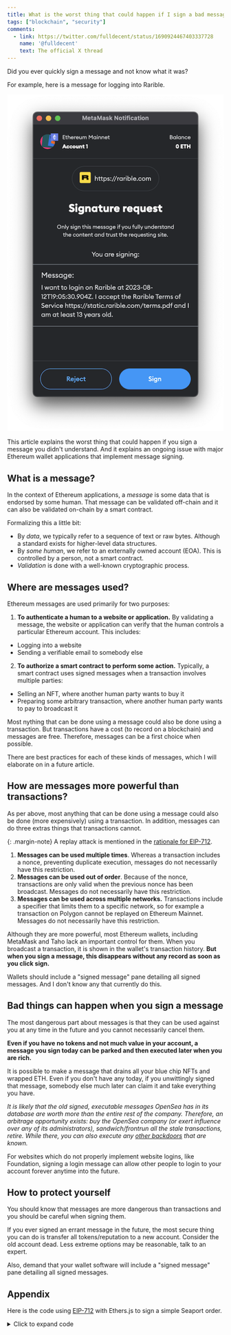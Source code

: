 ```yaml
---
title: What is the worst thing that could happen if I sign a bad message?
tags: ["blockchain", "security"]
comments:
  - link: https://twitter.com/fulldecent/status/1690924467403337728
    name: '@fulldecent'
    text: The official X thread
---
```


Did you ever quickly sign a message and not know what it was?

For example, here is a message for logging into Rarible.

![Message signature request for logging into Rarible](/assets/images/2023-08-13-what-if-i-sign-a-bad-message.png)

This article explains the worst thing that could happen if you sign a message you didn't understand. And it explains an ongoing issue with major Ethereum wallet applications that implement message signing.

## What is a message?

In the context of Ethereum applications, a <dfn>message</dfn> is some data that is endorsed by some human. That message can be validated off-chain and it can also be validated on-chain by a smart contract.

Formalizing this a little bit: 

* By *data*, we typically refer to a sequence of text or raw bytes. Although a standard exists for higher-level data structures.
* By *some human*, we refer to an externally owned account (EOA). This is controlled by a person, not a smart contract.
* *Validation* is done with a well-known cryptographic process.

## Where are messages used?

Ethereum messages are used primarily for two purposes:

1. **To authenticate a human to a website or application.** By validating a message, the website or application can verify that the human controls a particular Ethereum account. This includes:
  * Logging into a website
  * Sending a verifiable email to somebody else
2. **To authorize a smart contract to perform some action.** Typically, a smart contract uses signed messages when a transaction involves multiple parties:
  * Selling an NFT, where another human party wants to buy it
  * Preparing some arbitrary transaction, where another human party wants to pay to broadcast it

Most nything that can be done using a message could also be done using a transaction. But transactions have a cost (to record on a blockchain) and messages are free. Therefore, messages can be a first choice when possible.

There are best practices for each of these kinds of messages, which I will elaborate on in a future article.

## How are messages more powerful than transactions?

As per above, most anything that can be done using a message could also be done (more expensively) using a transaction. In addition, messages can do three extras things that transactions cannot.

{: .margin-note}
A replay attack is mentioned in the [rationale for EIP-712](https://eips.ethereum.org/EIPS/eip-712).

1. **Messages can be used multiple times**. Whereas a transaction includes a nonce, preventing duplicate execution, messages do not necessarily have this restriction.
2. **Messages can be used out of order**. Because of the nonce, transactions are only valid when the previous nonce has been broadcast. Messages do not necessarily have this restriction.
3. **Messages can be used across multiple networks.** Transactions include a specifier that limits them to a specific network, so for example a transaction on Polygon cannot be replayed on Ethereum Mainnet. Messages do not necessarily have this restriction.

Although they are more powerful, most Ethereum wallets, including MetaMask and Taho lack an important control for them. When you broadcast a transaction, it is shown in the wallet's transaction history. **But when you sign a message, this disappears without any record as soon as you click sign.**

Wallets should include a "signed message" pane detailing all signed messages. And I don't know any that currently do this.

## Bad things can happen when you sign a message

The most dangerous part about messages is that they can be used against you at any time in the future and you cannot necessarily cancel them.

**Even if you have no tokens and not much value in your account, a message you sign today can be parked and then executed later when you are rich.**

It is possible to make a message that drains all your blue chip NFTs and wrapped ETH. Even if you don't have any today, if you unwittingly signed that message, somebody else much later can claim it and take everything you have.

*It is likely that the old signed, executable messages OpenSea has in its database are worth more than the entire rest of the company. Therefore, an arbitrage opportunity exists: buy the OpenSea company (or exert influence over any of its administrators), sandwich/frontrun all the stale transactions, retire. While there, you can also execute any [other backdoors](/2022/11/04/Does-OpenSea-Shared-Storefront-have-a-backdoor.html) that are known.*

For websites which do not properly implement website logins, like Foundation, signing a login message can allow other people to login to your account forever anytime into the future.

## How to protect yourself

You should know that messages are more dangerous than transactions and you should be careful when signing them.

If you ever signed an errant message in the future, the most secure thing you can do is transfer all tokens/reputation to a new account. Consider the old account dead. Less extreme options may be reasonable, talk to an expert.

Also, demand that your wallet software will include a "signed message" pane detailing all signed messages.

## Appendix

Here is the code using [EIP-712](https://eips.ethereum.org/EIPS/eip-712) with Ethers.js to sign a simple Seaport order.

<details>
<summary>Click to expand code</summary>

```javascript
import { ethers } from "https://cdnjs.cloudflare.com/ajax/libs/ethers/6.7.0/ethers.min.js";
await ethereum.request({ method: "eth_requestAccounts" });
const provider = new ethers.BrowserProvider(window.ethereum);
const signer = await provider.getSigner();
const message = "Hello, MetaMask!";

// Constants https://github.com/ProjectOpenSea/seaport-js/blob/v2.0.6/src/constants.ts
const itemType = {
  NATIVE: 0,
  ERC20: 1,
  ERC721: 2,
  ERC1155: 3,
  ERC721_WITH_CRITERIA: 4,
  ERC1155_WITH_CRITERIA: 5,
};
const orderType = {
  FULL_OPEN: 0,
  PARTIAL_OPEN: 1,
  FULL_RESTRICTED: 2,
  PARTIAL_RESTRICTED: 3,
};
const EIP_712_ORDER_TYPE = {
  OrderComponents: [
    { name: "offerer", type: "address" },
    { name: "zone", type: "address" },
    { name: "offer", type: "OfferItem[]" },
    { name: "consideration", type: "ConsiderationItem[]" },
    { name: "orderType", type: "uint8" },
    { name: "startTime", type: "uint256" },
    { name: "endTime", type: "uint256" },
    { name: "zoneHash", type: "bytes32" },
    { name: "salt", type: "uint256" },
    { name: "conduitKey", type: "bytes32" },
    { name: "counter", type: "uint256" },
  ],
  OfferItem: [
    { name: "itemType", type: "uint8" },
    { name: "token", type: "address" },
    { name: "identifierOrCriteria", type: "uint256" },
    { name: "startAmount", type: "uint256" },
    { name: "endAmount", type: "uint256" },
  ],
  ConsiderationItem: [
    { name: "itemType", type: "uint8" },
    { name: "token", type: "address" },
    { name: "identifierOrCriteria", type: "uint256" },
    { name: "startAmount", type: "uint256" },
    { name: "endAmount", type: "uint256" },
    { name: "recipient", type: "address" },
  ],
};

// Parameters
const wrappedTokenEthereumMainnet = "0xC02aaA39b223FE8D0A0e5C4F27eAD9083C756Cc2";
const nftAddress = "0xBC4CA0EdA7647A8aB7C2061c2E118A18a936f13D";
const nftTokenId = 1234;
const quantity = 1;
const price = ethers.parseUnits("0.1", "ether");
const participant = await signer.getAddress();
const network = await provider.getNetwork();
const chainId = network.chainId;
const dataDomain = {
  name: "Seaport",
  version: "1.5",
  chainId: chainId,
  verifyingContract: nftAddress,
}

// This follows the requirements of the "basic" function, fulfillBasicOrder
const orderComponents = {
  offerer: participant,
  zone: ethers.ZeroAddress,
  offer: [
    {
      itemType: itemType.ERC20,
      token: wrappedTokenEthereumMainnet,
      identifierOrCriteria: 0,
      startAmount: price,
      endAmount: price,
    },
  ],
  consideration: [
    {
      itemType: itemType.ERC721,
      token: ethers.ZeroAddress,
      identifierOrCriteria: nftTokenId,
      startAmount: price,
      endAmount: price,
      recipient: participant,
    },
  ],
  orderType: orderType.FULL_OPEN,
  startTime: 0,
  endTime: 0,
  zone: ethers.ZeroAddress,
  zoneHash: ethers.ZeroHash,
  salt: 0,
  conduitKey: ethers.ZeroHash,
  counter: 0,
};

// Sign the data using EIP-712
const signature = await signer.signTypedData(
  dataDomain,
  EIP_712_ORDER_TYPE,
  orderComponents
);
```

</details>